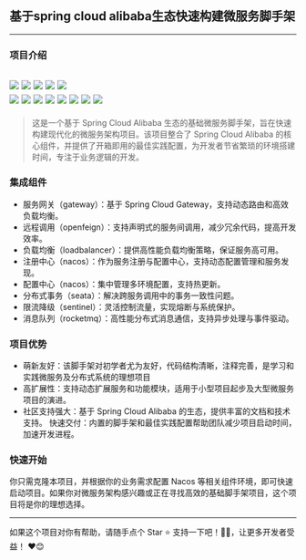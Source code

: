 ## 基于spring cloud alibaba生态快速构建微服务脚手架

---
### 项目介绍

[![](https://img.shields.io/badge/-@remaindertime-FC5531?style=flat&logo=csdn&logoColor=FC5531&labelColor=424242)](https://blog.csdn.net/qq_39818325?type=blog)
![](https://img.shields.io/badge/jdk-17+-blue.svg)
![](https://img.shields.io/badge/springboot-3.3.5-{徽标颜色}.svg)
![](https://img.shields.io/badge/springcloud-2023.0.1-FF5500.svg)
![](https://img.shields.io/badge/springcloudalibaba-2023.0.1-FF6A00.svg)  
![](https://img.shields.io/badge/路由网关-gateway-FF4F8B.svg)
![](https://img.shields.io/badge/远程调用-openfeign-73DC8C.svg)
![](https://img.shields.io/badge/负载均衡-loadbalancer-8C4FFF.svg)
![](https://img.shields.io/badge/注册中心-nacos-red.svg)
![](https://img.shields.io/badge/配置中心-nacos-red.svg)
![](https://img.shields.io/badge/分布式事务-seata-33302E.svg)
![](https://img.shields.io/badge/限流降级-sentinel-red.svg)
![](https://img.shields.io/badge/消息队列-rocketmq-D77310.svg)
---
>这是一个基于 Spring Cloud Alibaba 生态的基础微服务脚手架，旨在快速构建现代化的微服务架构项目。该项目整合了 Spring Cloud Alibaba 的核心组件，并提供了开箱即用的最佳实践配置，为开发者节省繁琐的环境搭建时间，专注于业务逻辑的开发。
> 
### 集成组件
- 服务网关（gateway）：基于 Spring Cloud Gateway，支持动态路由和高效负载均衡。
- 远程调用（openfeign）：支持声明式的服务间调用，减少冗余代码，提高开发效率。
- 负载均衡（loadbalancer）：提供高性能负载均衡策略，保证服务高可用。
- 注册中心（nacos）：作为服务注册与配置中心，支持动态配置管理和服务发现。
- 配置中心（nacos）：集中管理多环境配置，支持热更新。
- 分布式事务（seata）：解决跨服务调用中的事务一致性问题。
- 限流降级（sentinel）：灵活控制流量，实现熔断与系统保护。
- 消息队列（rocketmq）：高性能分布式消息通信，支持异步处理与事件驱动。

### 项目优势
- 萌新友好：该脚手架对初学者尤为友好，代码结构清晰，注释完善，是学习和实践微服务及分布式系统的理想项目
- 高扩展性：支持动态扩展服务和功能模块，适用于小型项目起步及大型微服务项目的演进。
- 社区支持强大：基于 Spring Cloud Alibaba 的生态，提供丰富的文档和技术支持。
快速交付：内置的脚手架和最佳实践配置帮助团队减少项目启动时间，加速开发进程。

### 快速开始

你只需克隆本项目，并根据你的业务需求配置 Nacos 等相关组件环境，即可快速启动项目。如果你对微服务架构感兴趣或正在寻找高效的基础脚手架项目，这个项目将是你的理想选择。

---
如果这个项目对你有帮助，请随手点个 Star ⭐ 支持一下吧！🎉✨，让更多开发者受益！ ❤️😊

